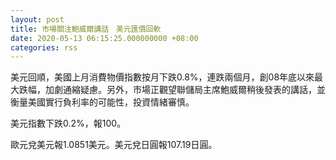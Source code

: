 ```yaml
---
layout: post
title: 市場關注鮑威爾講話　美元匯價回軟
date: 2020-05-13 06:15:25.000000000 +08:00
categories: rss
---
```


美元回順，美國上月消費物價指數按月下跌0.8%，連跌兩個月，創08年底以來最大跌幅，加劇通縮疑慮。另外，市場正觀望聯儲局主席鮑威爾稍後發表的講話，並衡量美國實行負利率的可能性，投資情緒審慎。

美元指數下跌0.2%，報100。

歐元兌美元報1.0851美元。美元兌日圓報107.19日圓。

